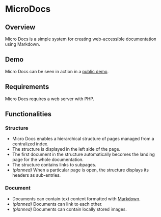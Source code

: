 # MicroDocs

## Overview
Micro Docs is a simple system for creating web-accessible documentation using Markdown.

## Demo
Micro Docs can be seen in action in a [public demo](https://soft.rendeer.pl/MicroDocs/docs/).

## Requirements
Micro Docs requires a web server with PHP.

## Functionalities
### Structure
* Micro Docs enables a hierarchical structure of pages managed from a centralized index.
* The structure is displayed in the left side of the page.
* The first document in the structure automatically becomes the landing page for the whole documentation.
* The structure contains links to subpages.
* _(planned)_ When a particular page is open, the structure displays its headers as sub-entries.

### Document
* Documents can contain text content formatted with [Markdown](https://www.markdownguide.org/basic-syntax/).
* _(planned)_ Documents can link to each other.
* _(planned)_ Documents can contain locally stored images.
